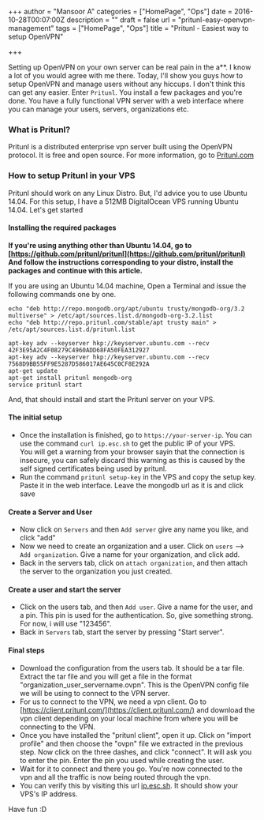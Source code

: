 +++
author = "Mansoor A"
categories = ["HomePage", "Ops"]
date = 2016-10-28T00:07:00Z
description = ""
draft = false
url = "pritunl-easy-openvpn-management"
tags = ["HomePage", "Ops"]
title = "Pritunl - Easiest way to setup OpenVPN"

+++


Setting up OpenVPN on your own server can be real pain in the a**. I know a lot of you would agree with me there. 
Today, I'll show you guys how to setup OpenVPN and manage users without any hiccups. I don't think this can get any easier. Enter `Pritunl`. You install a few packages and you're done. You have a fully functional VPN server with a web interface where you can manage your users, servers, organizations etc.

### What is Pritunl?
Pritunl is a distributed enterprise vpn server built using the OpenVPN protocol. It is free and open source. For more information, go to [Pritunl.com](https://pritunl.com)


### How to setup Pritunl in your VPS
Pritunl should work on any Linux Distro. But, I'd advice you to use Ubuntu 14.04. 
For this setup, I have a 512MB DigitalOcean VPS running Ubuntu 14.04. Let's get started

#### Installing the required packages
**If you're using anything other than Ubuntu 14.04, go to [https://github.com/pritunl/pritunl](https://github.com/pritunl/pritunl) 
And follow the instructions corresponding to your distro, install the packages and continue with this article.**

If you are using an Ubuntu 14.04 machine, Open a Terminal and issue the following commands one by one. 

```
echo "deb http://repo.mongodb.org/apt/ubuntu trusty/mongodb-org/3.2 multiverse" > /etc/apt/sources.list.d/mongodb-org-3.2.list
echo "deb http://repo.pritunl.com/stable/apt trusty main" > /etc/apt/sources.list.d/pritunl.list

apt-key adv --keyserver hkp://keyserver.ubuntu.com --recv 42F3E95A2C4F08279C4960ADD68FA50FEA312927
apt-key adv --keyserver hkp://keyserver.ubuntu.com --recv 7568D9BB55FF9E5287D586017AE645C0CF8E292A
apt-get update
apt-get install pritunl mongodb-org
service pritunl start
```
And, that should install and start the Pritunl server on your VPS.

#### The initial setup
* Once the installation is finished, go to `https://your-server-ip`. You can use the command `curl ip.esc.sh` to get the public IP of your VPS.  
You will get a warning from your browser sayin that the connection is insecure, you can safely discard this warning as this is caused by the self signed certificates being used by pritunl. 
* Run the command `pritunl setup-key` in the VPS and copy the setup key. Paste it in the web interface. Leave the mongodb url as it is and click save

#### Create a Server and User
* Now click on `Servers` and then `Add server` give any name you like, and click "add"
* Now we need to create an organization and a user. Click on `users` --> `Add organization`. Give a name for your organization, and click add.
* Back in the servers tab, click on `attach organization`, and then attach the server to the organization you just created. 

#### Create a user and start the server
* Click on the users tab, and then `Add user`. Give a name for the user, and a pin. This pin is used for the authentication. So, give something strong. For now, i will use "123456".
* Back in `Servers` tab, start the server by pressing "Start server".

#### Final steps
* Download the configuration from the users tab. It should be a tar file. Extract the tar file and you will get a file in the format "organization_user_servername.ovpn". This is the OpenVPN config file we will be using to connect to the VPN server.
* For us to connect to the VPN, we need a vpn client. Go to [https://client.pritunl.com/](https://client.pritunl.com/) and download the vpn client depending on your local machine from where you will be connecting to the VPN. 
* Once you have installed the "pritunl client", open it up. Click on "import profile" and then choose the "ovpn" file we extracted in the previous step. Now click on the three dashes, and click "connect". It will ask you to enter the pin. Enter the pin you used while creating the user.
* Wait for it to connect and there you go. You're now connected to the vpn and all the traffic is now being routed through the vpn.
* You can verify this by visiting this url [ip.esc.sh](http://ip.esc.sh). It should show your VPS's IP address. 

Have fun :D

